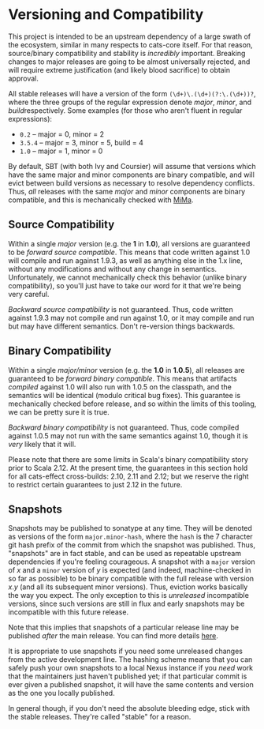 # Versioning and Compatibility

This project is intended to be an upstream dependency of a large swath of the ecosystem, similar in many respects to cats-core itself.  For that reason, source/binary compatibility and stability is *incredibly* important.  Breaking changes to major releases are going to be almost universally rejected, and will require extreme justification (and likely blood sacrifice) to obtain approval.

All stable releases will have a version of the form `(\d+)\.(\d+)(?:\.(\d+))?`, where the three groups of the regular expression denote *major*, *minor*, and *build*respectively.  Some examples (for those who aren't fluent in regular expressions):

- `0.2` – major = 0, minor = 2
- `3.5.4` – major = 3, minor = 5, build = 4
- `1.0` – major = 1, minor = 0

By default, SBT (with both Ivy and Coursier) will assume that versions which have the same major and minor components are binary compatible, and will evict between build versions as necessary to resolve dependency conflicts.  Thus, *all* releases with the same *major* and *minor* components are binary compatible, and this is mechanically checked with [MiMa](https://github.com/typesafehub/migration-manager).

## Source Compatibility

Within a single *major* version (e.g. the **1** in **1.0**), all versions are guaranteed to be *forward source compatible*.  This means that code written against 1.0 will compile and run against 1.9.3, as well as anything else in the 1.x line, without any modifications and without any change in semantics.  Unfortunately, we cannot mechanically check this behavior (unlike binary compatibility), so you'll just have to take our word for it that we're being very careful.

*Backward source compatibility* is not guaranteed.  Thus, code written against 1.9.3 may not compile and run against 1.0, or it may compile and run but may have different semantics.  Don't re-version things backwards.

## Binary Compatibility

Within a single *major/minor* version (e.g. the **1.0** in **1.0.5**), all releases are guaranteed to be *forward binary compatible*.  This means that artifacts *compiled* against 1.0 will also run with 1.0.5 on the classpath, and the semantics will be identical (modulo critical bug fixes).  This guarantee is mechanically checked before release, and so within the limits of this tooling, we can be pretty sure it is true.

*Backward binary compatibility* is not guaranteed.  Thus, code compiled against 1.0.5 may not run with the same semantics against 1.0, though it is *very* likely that it will.

Please note that there are some limits in Scala's binary compatibility story prior to Scala 2.12.  At the present time, the guarantees in this section hold for all cats-effect cross-builds: 2.10, 2.11 and 2.12; but we reserve the right to restrict certain guarantees to just 2.12 in the future.

## Snapshots

Snapshots may be published to sonatype at any time.  They will be denoted as versions of the form `major.minor-hash`, where the `hash` is the 7 character git hash prefix of the commit from which the snapshot was published.  Thus, "snapshots" are in fact stable, and can be used as repeatable upstream dependencies if you're feeling courageous.  A snapshot with a `major` version of *x* and a `minor` version of *y* is expected (and indeed, machine-checked in so far as possible) to be binary compatible with the full release with version *x*.*y* (and all its subsequent minor versions).  Thus, eviction works basically the way you expect.  The only exception to this is *unreleased* incompatible versions, since such versions are still in flux and early snapshots may be incompatible with this future release.

Note that this implies that snapshots of a particular release line may be published *after* the main release.  You can find more details [here](https://github.com/typelevel/cats-effect/blob/563d29ee01885b00613a3dd8eb6f12c56aa126b2/build.sbt#L80-L110).

It is appropriate to use snapshots if you need some unreleased changes from the active development line.  The hashing scheme means that you can safely push your own snapshots to a local Nexus instance if you *need* work that the maintainers just haven't published yet; if that particular commit is ever given a published snapshot, it will have the same contents and version as the one you locally published.

In general though, if you don't need the absolute bleeding edge, stick with the stable releases.  They're called "stable" for a reason.
